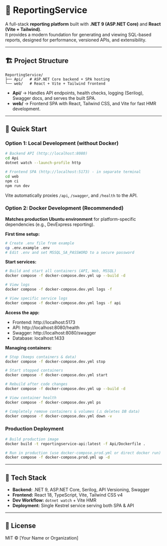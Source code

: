 # 🧩 ReportingService

A full-stack **reporting platform** built with **.NET 9 (ASP.NET Core)** and **React (Vite + Tailwind)**.  
It provides a modern foundation for generating and viewing SQL-based reports, designed for performance, versioned APIs, and extensibility.

---

## 🏗️ Project Structure
```text
ReportingService/
├── Api/   # ASP.NET Core backend + SPA hosting
└── web/   # React + Vite + Tailwind frontend
```

- **Api/** → Handles API endpoints, health checks, logging (Serilog), Swagger docs, and serves the built SPA.  
- **web/** → Frontend SPA with React, Tailwind CSS, and Vite for fast HMR development.

---

## 🚀 Quick Start

### Option 1: Local Development (without Docker)
```bash
# Backend API (http://localhost:8080)
cd Api
dotnet watch --launch-profile http

# Frontend SPA (http://localhost:5173) - in separate terminal
cd web
npm ci
npm run dev
```
Vite automatically proxies `/api`, `/swagger`, and `/health` to the API.

### Option 2: Docker Development (Recommended)
**Matches production Ubuntu environment** for platform-specific dependencies (e.g., DevExpress reporting).

**First time setup:**
```bash
# Create .env file from example
cp .env.example .env
# Edit .env and set MSSQL_SA_PASSWORD to a secure password
```

**Start services:**
```bash
# Build and start all containers (API, Web, MSSQL)
docker compose -f docker-compose.dev.yml up --build -d

# View logs
docker compose -f docker-compose.dev.yml logs -f

# View specific service logs
docker compose -f docker-compose.dev.yml logs -f api
```

**Access the app:**
- Frontend: http://localhost:5173
- API: http://localhost:8080/health
- Swagger: http://localhost:8080/swagger
- Database: localhost:1433

**Managing containers:**
```bash
# Stop (keeps containers & data)
docker compose -f docker-compose.dev.yml stop

# Start stopped containers
docker compose -f docker-compose.dev.yml start

# Rebuild after code changes
docker compose -f docker-compose.dev.yml up --build -d

# View container health
docker compose -f docker-compose.dev.yml ps

# Completely remove containers & volumes (⚠️ deletes DB data)
docker compose -f docker-compose.dev.yml down -v
```

### Production Deployment
```bash
# Build production image
docker build -t reportingservice-api:latest -f Api/Dockerfile .

# Run in production (use docker-compose.prod.yml or direct docker run)
docker compose -f docker-compose.prod.yml up -d
```

---

## 🧰 Tech Stack
- **Backend:** .NET 9, ASP.NET Core, Serilog, API Versioning, Swagger
- **Frontend:** React 18, TypeScript, Vite, Tailwind CSS v4
- **Dev Workflow:** `dotnet watch` + Vite HMR  
- **Deployment:** Single Kestrel service serving both SPA & API

---

## 📄 License
MIT © [Your Name or Organization]
